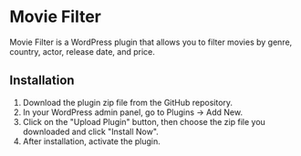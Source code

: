 # Movie Filter

Movie Filter is a WordPress plugin that allows you to filter movies by genre, country, actor, release date, and price.

## Installation

1. Download the plugin zip file from the GitHub repository.
2. In your WordPress admin panel, go to Plugins -> Add New.
3. Click on the "Upload Plugin" button, then choose the zip file you downloaded and click "Install Now".
4. After installation, activate the plugin.
